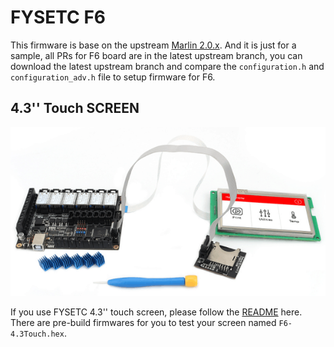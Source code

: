 # FYSETC F6

This firmware is base on the upstream [Marlin 2.0.x](https://github.com/MarlinFirmware/Marlin/tree/2.0.x). And it is just for a sample, all PRs for F6 board are in the latest upstream branch, you can download the latest upstream branch and compare the ```configuration.h``` and  ```configuration_adv.h``` file to setup firmware for F6.

## 4.3'' Touch SCREEN

![](4.3touch.png)

If you use FYSETC 4.3'' touch screen, please follow the [README](https://github.com/FYSETC/FYSTLCD-2.0) here. There are pre-build firmwares for you to test your screen named ```F6-4.3Touch.hex```.
